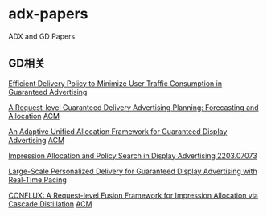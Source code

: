 # adx-papers

ADX and GD Papers



## GD相关

[Efficient Delivery Policy to Minimize User Traffic Consumption in Guaranteed Advertising](https://arxiv.org/pdf/1611.07599.pdf)

[A Request-level Guaranteed Delivery Advertising Planning: Forecasting and Allocation](https://github.com/) [ACM](https://dl.acm.org/doi/10.1145/3394486.3403348)

[An Adaptive Unified Allocation Framework for Guaranteed Display Advertising]() [ACM](https://dl.acm.org/doi/10.1145/3488560.3498500)

[Impression Allocation and Policy Search in Display Advertising 2203.07073](https://arxiv.org/abs/2203.07073)

[Large-Scale Personalized Delivery for Guaranteed Display Advertising with Real-Time Pacing]()

[CONFLUX: A Request-level Fusion Framework for Impression Allocation via Cascade Distillation](https://github.com/suchasplus/adx-papers/pdfs/) [ACM](https://dl.acm.org/doi/10.1145/3534678.3539044)
